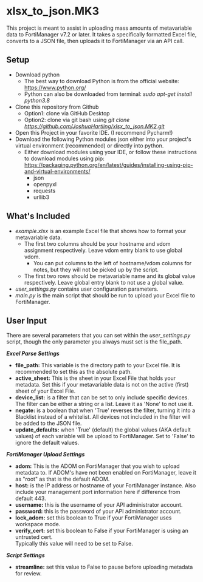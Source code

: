 # xlsx_to_json.MK3
This project is meant to assist in uploading mass amounts of metavariable data to FortiManager v7.2
or later.  It takes a specifically formatted Excel file, converts to a JSON file, then uploads it to FortiManager
via an API call.


## Setup
* Download python
    * The best way to download Python is from the official website: https://www.python.org/
    * Python can also be downloaded from terminal: *sudo apt-get install python3.8*
* Clone this repository from Github
    * Option1: clone via GitHub Desktop
    * Option2: clone via git bash using *git clone https://github.com/JoshuaHartling/xlsx_to_json.MK2.git*
* Open this Project in your favorite IDE.  (I recommend Pycharm!)
* Download the following Python modules json either into your project's
virtual environment (recommended) or directly into python.
    * Either download modules using your IDE, or follow these instructions to download modules using
    pip: https://packaging.python.org/en/latest/guides/installing-using-pip-and-virtual-environments/
        * json
        * openpyxl
        * requests
        * urllib3
    
## What's Included
* *example.xlsx* is an example Excel file that shows how to format your metavariable data.
    * The first two columns should be your hostname and vdom assignment respectively.  Leave vdom entry
    blank to use global vdom.
        * You can put columns to the left of hostname/vdom columns for notes, but they will not be picked up
        by the script.
    * The first two rows should be metavariable name and its global value respectively.  Leave global entry
    blank to not use a global value.
* *user_settings.py* contains user configuration parameters.
* *main.py* is the main script that should be run to upload your Excel file to FortiManager.

## User Input
There are several parameters that you can set within the *user_settings.py* script,
though the only parameter you always must set is the file_path.

***Excel Parse Settings***
* **file_path:** This variable is the directory path to your Excel file.  It is recommended
to set this as the absolute path.
* **active_sheet:** This is the sheet in your Excel File that holds your metadata.  Set this
if your metavariable data is not on the active (first) sheet of your Excel File.
* **device_list:** is a filter that can be set to only include specific devices.
The filter can be either a string or a list.  Leave it as 'None' to not use it.
* **negate:** is a boolean that when 'True' reverses the filter, turning it into a Blacklist
instead of a whitelist.  All devices not included in the filter will be added to the JSON file.
* **update_defaults:** when 'True' (default) the global values (AKA default values) of each variable
 will be upload to FortiManager.  Set to 'False' to ignore the default values.
 
***FortiManager Upload Settings***
* **adom:** This is the ADOM on FortiManager that you wish to upload metadata to.  If ADOM's have
not been enabled on FortiManager, leave it as "root" as that is the default ADOM.
* **host:** is the IP address or hostname of your FortiManager instance.  Also include your management
port information here if difference from default 443.
* **username:** this is the username of your API administrator account.
* **password:** this is the password of your API administrator account.
* **lock_adom:** set this boolean to True if your FortiManager uses workspace mode.
* **verify_cert:** set this boolean to False if your FortiManager is using an untrusted cert.  
Typically this value will need to be set to False.

***Script Settings***
* **streamline:** set this value to False to pause before uploading metadata for review.
